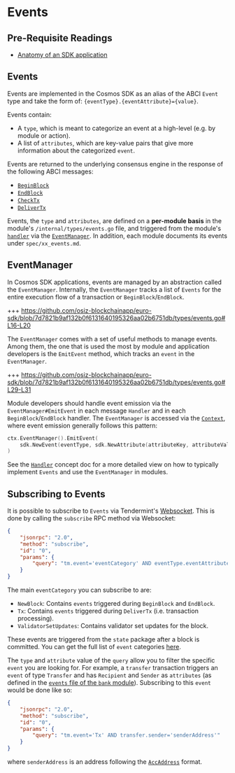 # Events

## Pre-Requisite Readings

- [Anatomy of an SDK application](../basics/app-anatomy.md)

## Events

Events are implemented in the Cosmos SDK as an alias of the ABCI `Event` type and
take the form of: `{eventType}.{eventAttribute}={value}`.

Events contain:

- A `type`, which is meant to categorize an event at a high-level (e.g. by module or action).
- A list of `attributes`, which are key-value pairs that give more information about
  the categorized `event`.

Events are returned to the underlying consensus engine in the response of the following ABCI messages:

- [`BeginBlock`](./baseapp.md#beginblock)
- [`EndBlock`](./baseapp.md#endblock)
- [`CheckTx`](./baseapp.md#checktx)
- [`DeliverTx`](./baseapp.md#delivertx)

Events, the `type` and `attributes`, are defined on a **per-module basis** in the module's
`/internal/types/events.go` file, and triggered from the module's [`handler`](../building-modules/handler.md)
via the [`EventManager`](#eventmanager). In addition, each module documents its events under
`spec/xx_events.md`.

## EventManager

In Cosmos SDK applications, events are managed by an abstraction called the `EventManager`.
Internally, the `EventManager` tracks a list of `Events` for the entire execution flow of a
transaction or `BeginBlock`/`EndBlock`.

+++ https://github.com/osiz-blockchainapp/euro-sdk/blob/7d7821b9af132b0f6131640195326aa02b6751db/types/events.go#L16-L20

The `EventManager` comes with a set of useful methods to manage events. Among them, the one that is
used the most by module and application developers is the `EmitEvent` method, which tracks
an `event` in the `EventManager`.

+++ https://github.com/osiz-blockchainapp/euro-sdk/blob/7d7821b9af132b0f6131640195326aa02b6751db/types/events.go#L29-L31

Module developers should handle event emission via the `EventManager#EmitEvent` in each message
`Handler` and in each `BeginBlock`/`EndBlock` handler. The `EventManager` is accessed via
the [`Context`](./context.md), where event emission generally follows this pattern:

```go
ctx.EventManager().EmitEvent(
    sdk.NewEvent(eventType, sdk.NewAttribute(attributeKey, attributeValue)),
)
```

See the [`Handler`](../building-modules/handler.md) concept doc for a more detailed
view on how to typically implement `Events` and use the `EventManager` in modules.

## Subscribing to Events

It is possible to subscribe to `Events` via Tendermint's [Websocket](https://tendermint.com/docs/app-dev/subscribing-to-events-via-websocket.html#subscribing-to-events-via-websocket).
This is done by calling the `subscribe` RPC method via Websocket:

```json
{
    "jsonrpc": "2.0",
    "method": "subscribe",
    "id": "0",
    "params": {
        "query": "tm.event='eventCategory' AND eventType.eventAttribute='attributeValue'"
    }
}
```

The main `eventCategory` you can subscribe to are:

- `NewBlock`: Contains `events` triggered during `BeginBlock` and `EndBlock`.
- `Tx`: Contains `events` triggered during `DeliverTx` (i.e. transaction processing).
- `ValidatorSetUpdates`: Contains validator set updates for the block.

These events are triggered from the `state` package after a block is committed. You can get the
full list of `event` categories [here](https://godoc.org/github.com/tendermint/tendermint/types#pkg-constants).

The `type` and `attribute` value of the `query` allow you to filter the specific `event` you are looking for. For example, a `transfer` transaction triggers an `event` of type `Transfer` and has `Recipient` and `Sender` as `attributes` (as defined in the [`events` file of the `bank` module](https://github.com/osiz-blockchainapp/euro-sdk/blob/master/x/bank/internal/types/events.go)). Subscribing to this `event` would be done like so:

```json
{
    "jsonrpc": "2.0",
    "method": "subscribe",
    "id": "0",
    "params": {
        "query": "tm.event='Tx' AND transfer.sender='senderAddress'"
    }
}
```

where `senderAddress` is an address following the [`AccAddress`](../basics/accounts.md#addresses) format.
